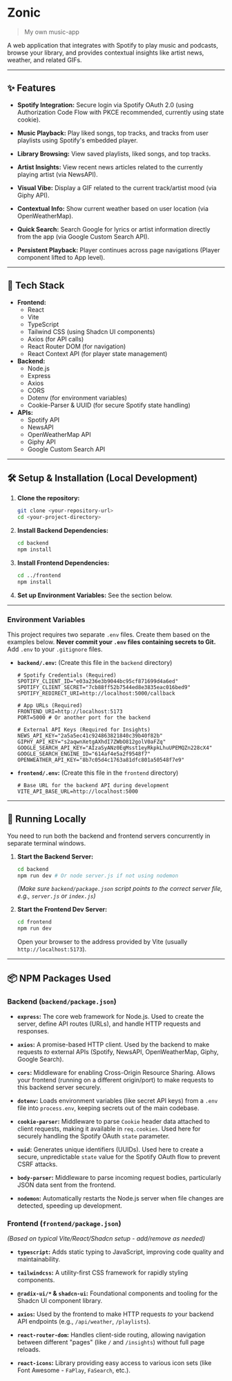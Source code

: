 # Zonic

> My own music-app

<!-- Optional: Add a screenshot or GIF demo here later -->
<!-- ![Zonic App Screenshot](link/to/your/screenshot.png) -->

A web application that integrates with Spotify to play music and podcasts, browse your library, and provides contextual insights like artist news, weather, and related GIFs.

---

## ✨ Features

*   **Spotify Integration:** Secure login via Spotify OAuth 2.0 (using Authorization Code Flow with PKCE recommended, currently using state cookie).

*   **Music Playback:** Play liked songs, top tracks, and tracks from user playlists using Spotify's embedded player.
*   **Library Browsing:** View saved playlists, liked songs, and top tracks.

*   **Artist Insights:** View recent news articles related to the currently playing artist (via NewsAPI).
*   **Visual Vibe:** Display a GIF related to the current track/artist mood (via Giphy API).
*   **Contextual Info:** Show current weather based on user location (via OpenWeatherMap).
*   **Quick Search:** Search Google for lyrics or artist information directly from the app (via Google Custom Search API).
*   **Persistent Playback:** Player continues across page navigations (Player component lifted to App level).

---

## 🚀 Tech Stack

*   **Frontend:**
    *   React
    *   Vite
    *   TypeScript
    *   Tailwind CSS (using Shadcn UI components)
    *   Axios (for API calls)
    *   React Router DOM (for navigation)
    *   React Context API (for player state management)
*   **Backend:**
    *   Node.js
    *   Express
    *   Axios
    *   CORS
    *   Dotenv (for environment variables)
    *   Cookie-Parser & UUID (for secure Spotify state handling)
*   **APIs:**
    *   Spotify API
    *   NewsAPI
    *   OpenWeatherMap API
    *   Giphy API
    *   Google Custom Search API

---

## 🛠️ Setup & Installation (Local Development)

1.  **Clone the repository:**
    ```bash
    git clone <your-repository-url>
    cd <your-project-directory>
    ```
2.  **Install Backend Dependencies:**
    ```bash
    cd backend
    npm install
    ```
3.  **Install Frontend Dependencies:**
    ```bash
    cd ../frontend
    npm install
    ```
4.  **Set up Environment Variables:** See the section below.

---

### Environment Variables

This project requires two separate `.env` files. Create them based on the examples below. **Never commit your `.env` files containing secrets to Git.** Add `.env` to your `.gitignore` files.

*   **`backend/.env`:** (Create this file in the `backend` directory)
    ```dotenv
    # Spotify Credentials (Required)
    SPOTIFY_CLIENT_ID="e03a236e3b9044bc95cf871699d4a6ed"
    SPOTIFY_CLIENT_SECRET="7cb88ff52b7544ed8e3835eac016bed9"
    SPOTIFY_REDIRECT_URI=http://localhost:5000/callback

    # App URLs (Required)
    FRONTEND_URI=http://localhost:5173
    PORT=5000 # Or another port for the backend

    # External API Keys (Required for Insights)
    NEWS_API_KEY="2a5a5ec41c924863821840c39b40f82b"
    GIPHY_API_KEY="s2aqwnXetgAXhdI7ZWbO812golV0aFZq"
    GOOGLE_SEARCH_API_KEY="AIzaSyANz0EqMsst1eyRkpkLhuUPEMQZn228cX4"
    GOOGLE_SEARCH_ENGINE_ID="614af4e5a2f9548f7"
    OPENWEATHER_API_KEY="8b7c05d4c1763a81dfc801a50548f7e9"
    ```

*   **`frontend/.env`:** (Create this file in the `frontend` directory)
    ```dotenv
    # Base URL for the backend API during development
    VITE_API_BASE_URL=http://localhost:5000
    ```

---

## 🏃 Running Locally

You need to run both the backend and frontend servers concurrently in separate terminal windows.

1.  **Start the Backend Server:**
    ```bash
    cd backend
    npm run dev # Or node server.js if not using nodemon
    ```
    *(Make sure `backend/package.json` script points to the correct server file, e.g., `server.js` or `index.js`)*

2.  **Start the Frontend Dev Server:**
    ```bash
    cd frontend
    npm run dev
    ```
    Open your browser to the address provided by Vite (usually `http://localhost:5173`).

---

## 📦 NPM Packages Used

### Backend (`backend/package.json`)

*   **`express`:** The core web framework for Node.js. Used to create the server, define API routes (URLs), and handle HTTP requests and responses.
*   **`axios`:** A promise-based HTTP client. Used by the backend to make requests *to* external APIs (Spotify, NewsAPI, OpenWeatherMap, Giphy, Google Search).
*   **`cors`:** Middleware for enabling Cross-Origin Resource Sharing. Allows your frontend (running on a different origin/port) to make requests to this backend server securely.

*   **`dotenv`:** Loads environment variables (like secret API keys) from a `.env` file into `process.env`, keeping secrets out of the main codebase.

*   **`cookie-parser`:** Middleware to parse `Cookie` header data attached to client requests, making it available in `req.cookies`. Used here for securely handling the Spotify OAuth `state` parameter.

*   **`uuid`:** Generates unique identifiers (UUIDs). Used here to create a secure, unpredictable `state` value for the Spotify OAuth flow to prevent CSRF attacks.

*   **`body-parser`:** Middleware to parse incoming request bodies, particularly JSON data sent from the frontend.

*   **`nodemon`:** Automatically restarts the Node.js server when file changes are detected, speeding up development.

### Frontend (`frontend/package.json`)

*(Based on typical Vite/React/Shadcn setup - add/remove as needed)*

*   **`typescript`:** Adds static typing to JavaScript, improving code quality and maintainability.

*   **`tailwindcss`:** A utility-first CSS framework for rapidly styling components.

*   **`@radix-ui/*` & `shadcn-ui`:** Foundational components and tooling for the Shadcn UI component library.

*   **`axios`:** Used by the frontend to make HTTP requests *to* your backend API endpoints (e.g., `/api/weather`, `/playlists`).

*   **`react-router-dom`:** Handles client-side routing, allowing navigation between different "pages" (like `/` and `/insights`) without full page reloads.

*   **`react-icons`:** Library providing easy access to various icon sets (like Font Awesome - `FaPlay`, `FaSearch`, etc.).
